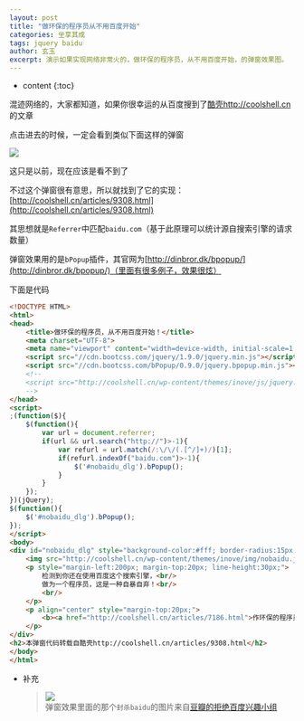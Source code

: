 ```yaml
---
layout: post
title: "做环保的程序员从不用百度开始"
categories: 坐享其成
tags: jquery baidu
author: 玄玉
excerpt: 演示如果实现网络非常火的，做环保的程序员，从不用百度开始，的弹窗效果图。
---
```


* content
{:toc}


混迹网络的，大家都知道，如果你很幸运的从百度搜到了[酷壳http://coolshell.cn](http://coolshell.cn)的文章

点击进去的时候，一定会看到类似下面这样的弹窗

![](/img/2013-11-05/no-baidu-01.png)

这只是以前，现在应该是看不到了

不过这个弹窗很有意思，所以就找到了它的实现：[http://coolshell.cn/articles/9308.html](http://coolshell.cn/articles/9308.html)

其思想就是`Referrer`中匹配`baidu.com`（基于此原理可以统计源自搜索引擎的请求数量）

弹窗效果用的是`bPopup`插件，其官网为[http://dinbror.dk/bpopup/](http://dinbror.dk/bpopup/)（里面有很多例子，效果很炫）

下面是代码

```html
<!DOCTYPE HTML>
<html>
<head>
    <title>做环保的程序员，从不用百度开始！</title>
    <meta charset="UTF-8">
    <meta name="viewport" content="width=device-width, initial-scale=1.0, user-scalable=no">
    <script src="//cdn.bootcss.com/jquery/1.9.0/jquery.min.js"></script>
    <script src="//cdn.bootcss.com/bPopup/0.9.0/jquery.bpopup.min.js"></script>
    <!--
    <script src="http://coolshell.cn/wp-content/themes/inove/js/jquery.bpopup-0.8.0.min.js"></script>
    -->
</head>
<script>
;(function($){
    $(function(){
        var url = document.referrer;
        if(url && url.search("http://")>-1){
            var refurl = url.match(/:\/\/(.[^/]+)/)[1];
            if(refurl.indexOf("baidu.com")>-1){
                $('#nobaidu_dlg').bPopup();
            }
        }
    });
})(jQuery);
$(function(){
    $('#nobaidu_dlg').bPopup();
});
</script>
<body>
<div id="nobaidu_dlg" style="background-color:#fff; border-radius:15px; color:#000; display:none; padding:20px; min-width:450px; min-height:180px;">
    <img src="http://coolshell.cn/wp-content/themes/inove/img/nobaidu.jpg" align="left">
    <p style="margin-left:200px; margin-top:20px; line-height:30px;">
        检测到你还在使用百度这个搜索引擎，<br/>
        做为一个程序员，这是一种自暴自弃！<br/>
        <br/>
    </p>
    <p align="center" style="margin-top:20px;">
        <b><a href="http://coolshell.cn/articles/7186.html">作环保的程序员，从不用百度开始！</a></b>
    </p>
</div>
<h2>本弹窗代码转载自酷壳http://coolshell.cn/articles/9308.html</h2>
</body>
</html>
```

* 补充

    > ![](/img/2013-11-05/no-baidu-02.jpg)<br/>
弹窗效果里面的那个`封杀baidu`的图片来自[豆瓣的拒绝百度兴趣小组](https://www.douban.com/online/10132155/)<br/>